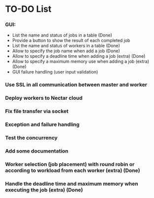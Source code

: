 # TO-DO List #
### GUI: ###
* List the name and status of jobs in a table (Done)
* Provide a button to show the result of each completed job
* List the name and status of workers in a table (Done)
* Allow to specify the job name when add a job (Done)
* Allow to specify a deadline time when adding a job (extra) (Done)
* Allow to specify a maximum memory use when adding a job (extra) (Done)
* GUI failure handling (user input validation)
### Use SSL in all communication between master and worker ###
### Deploy workers to Nectar cloud ###
### Fix file transfer via socket ###
### Exception and failure handling ###
### Test the concurrency ###
### Add some documentation ###
### Worker selection (job placement) with round robin or according to workload from each worker (extra) (Done) ###
### Handle the deadline time and maximum memory when executing the job (extra) (Done) ### 
